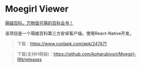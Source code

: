 # Moegirl Viewer

[萌娘百科，万物皆可萌的百科全书！](https://zh.moegirl.org/Mainpage)

该项目是一个萌娘百科第三方安卓客户端，使用React-Native开发。

> 下载：https://www.coolapk.com/apk/247471

> 下载(支持H萌娘)：https://github.com/koharubiyori/Moegirl-RN/releases
